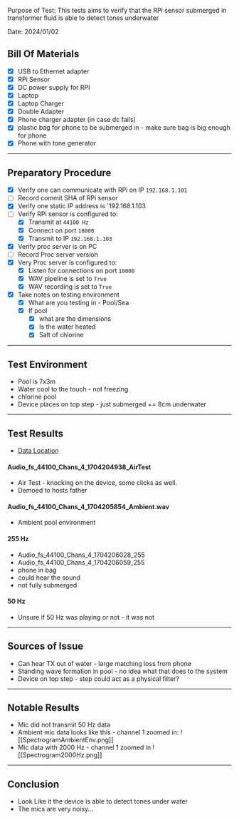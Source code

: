 
Purpose of Test: This tests aims to verify that the RPi sensor submerged in transformer fluid is able to detect tones underwater

Date: 2024/01/02
## Bill Of Materials

- [x] USB to Ethernet adapter
- [x] RPi Sensor
- [x] DC power supply for RPI
- [x] Laptop
- [x] Laptop Charger
- [x] Double Adapter
- [x] Phone charger adapter (in case dc fails)
- [x] plastic bag for phone to be submerged in - make sure bag is big enough for phone
- [x] Phone with tone generator
 ----
## Preparatory Procedure

- [x] Verify one can communicate with RPi on IP `192.168.1.101`
- [ ] Record commit SHA of RPi sensor
- [x] Verify one static IP address is `192.168.1.103
- [ ] Verify RPi sensor is configured to:
	- [x] Transmit at `44100 Hz`
	- [x] Connect on port `10000`
	- [x] Transmit to IP `192.168.1.103`
- [x] Verify proc server is on PC
- [ ] Record Proc server version
- [x] Very Proc server is configured to:
	- [x] Listen for connections on port `10000`
	- [x] WAV pipeline is set to `True`
	- [x] WAV recording is set to `True`
- [x] Take notes on testing environment
	- [x] What are you testing in  - Pool/Sea
	- [x] If pool 
		- [x] what are the dimensions
		- [x] Is the water heated
		- [x] Salt of chlorine 

----
## Test Environment

- Pool is 7x3m
- Water cool to the touch - not freezing
- chlorine pool
- Device places on top step - just submerged += 8cm underwater

----
## Test Results

- [Data Location](https://mega.nz/folder/cjlUjTQB#csF5t0Ce_zBL7Y8ZSqx3tA)
#### Audio_fs_44100_Chans_4_1704204938_AirTest
- Air Test - knocking on the device, some clicks as well.
- Demoed to hosts father
#### Audio_fs_44100_Chans_4_1704205854_Ambient.wav
- Ambient pool environment
#### 255 Hz
- Audio_fs_44100_Chans_4_1704206028_255
- Audio_fs_44100_Chans_4_1704206059_255
- phone in bag
- could hear the sound
- not fully submerged
#### 50 Hz
- Unsure if 50 Hz was playing or not - it was not

----
## Sources of Issue

- Can hear TX out of water - large matching loss from phone
- Standing wave formation in pool - no idea what that does to the system
- Device on top step - step could act as a physical filter?

----
## Notable Results

- Mic did not transmit 50 Hz data
- Ambient mic data looks like this - channel 1 zoomed in:
![[SpectrogramAmbientEnv.png]]  
- Mic data with 2000 Hz - channel 1 zoomed in
![[Spectrogram2000Hz.png]]
----
## Conclusion

- Look Like it the device is able to detect tones under water
- The mics are very noisy...




